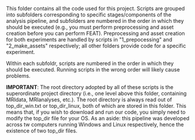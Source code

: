 This folder contains all the code used for this project. Scripts are grouped into subfolders corresponding to specific stages/components of the analysis pipeline, and subfolders are numbered in the order in which they should be executed (e.g., you must perform preprocessing and asset creation before you can perform FEAT). Preprocessing and asset creation for both experiments are handled by scripts in "1_prepocessing" and "2_make_assets" respectively; all other folders provide code for a specific experiment.

Within each subfoldr, scripts are numbered in the order in which they should be executed. Running scripts in the wrong order will likely cause problems.

**IMPORTANT**: The root directory adopted by all of these scripts is the superordinate project directory (i.e., one level above this folder, containing MRIdata, MRIanalyses, etc.). The root directory is always read out of top_dir_win.txt or top_dir_linux, both of which are stored in this folder. This means that, if you wish to download and run our code, you simply need to modify the top_dir file for your OS. As an aside: this pipeline was developed across tw computers running Windows and Linux respectively, hence the existence of two top_dir files.
